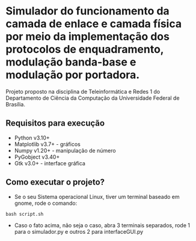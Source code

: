 # Simulador do funcionamento da camada de enlace e camada física por meio da implementação dos protocolos de enquadramento, modulação banda-base e modulação por portadora.

Projeto proposto na disciplina de Teleinformática e Redes 1 do Departamento de Ciência da Computação da Universidade Federal de Brasília.

## Requisitos para execução

- Python v3.10+
- Matplotlib v3.7+ - gráficos
- Numpy v1.20+ - manipulação de número
- PyGobject v3.40+
- Gtk v3.0+ - interface gráfica

## Como executar o projeto?

- Se o seu Sistema operacional Linux, tiver um terminal baseado em gnome, rode o comando:

```
bash script.sh
```

- Caso o fato acima, não seja o caso, abra 3 terminais separados, rode 1 para o simulador.py e outros 2 para interfaceGUI.py

